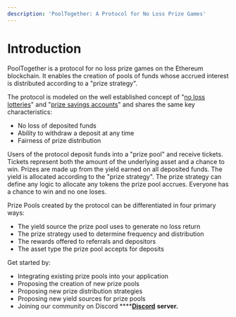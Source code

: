 ```yaml
---
description: 'PoolTogether: A Protocol for No Loss Prize Games'
---
```


# Introduction

PoolTogether is a protocol for no loss prize games on the Ethereum blockchain. It enables the creation of pools of funds whose accrued interest is distributed according to a "prize strategy". 

The protocol is modeled on the well established concept of "[no loss lotteries](http://beniverson.org/papers/MaMa.pdf)" and "[prize savings accounts](https://en.wikipedia.org/wiki/Prize-linked_savings_account)" and shares the same key characteristics:

* No loss of deposited funds 
* Ability to withdraw a deposit at any time 
* Fairness of prize distribution

Users of the protocol deposit funds into a "prize pool" and receive tickets. Tickets represent both the amount of the underlying asset and a chance to win. Prizes are made up from the yield earned on all deposited funds. The yield is allocated according to the "prize strategy". The prize strategy can define any logic to allocate any tokens the prize pool accrues. Everyone has a chance to win and no one loses.

Prize Pools created by the protocol can be differentiated in four primary ways: 

* The yield source the prize pool uses to generate no loss return
* The prize strategy used to determine frequency and distribution 
* The rewards offered to referrals and depositors  
* The asset type the prize pool accepts for deposits 

Get started by: 

* Integrating existing prize pools into your application 
* Proposing the creation of new prize pools 
* Proposing new prize distribution strategies
* Proposing new yield sources for prize pools 
* Joining our community on Discord ****[**Discord**](https://discord.gg/5sjnHd) ****server**.** 

